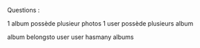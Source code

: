 Questions : 

1 album possède plusieur photos
1 user possède plusieurs album

album belongsto user
user hasmany albums
